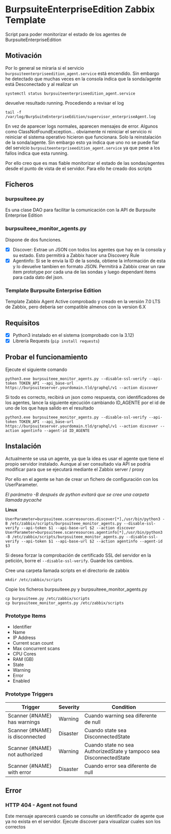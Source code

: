 # BurpsuiteEnterpriseEdition Zabbix Template

Script para poder monitorizar el estado de los agentes de BurpsuiteEnterpriseEdition

## Motivación

Por lo general se miraria si el servicio `burpsuiteenterpriseedition_agent.service` está encendido. Sin embargo he detectado que muchas veces en la consola indica que la sonda/agente está Desconectado y al realizar un 

```
systemctl status burpsuiteenterpriseedition_agent.service
```

devuelve resultado running. Procediendo a revisar el log

```
tail -f /var/log/BurpSuiteEnterpriseEdition/supervisor_enterpriseAgent.log
```

En vez de aparecer logs normales, aparecen mensajes de error. Algunos como ClassNotFoundException... obviamente ni reiniciar el servicio ni reiniciar el sistema operativo hicieron que funcionara. Solo la reinstalación de la sonda/agente.
Sin embargo esto ya indica que uno no se puede fiar del servicio `burpsuiteenterpriseedition_agent.service` ya que pese a los fallos indica que esta running.

Por ello creo que es mas fiable monitorizar el estado de las sondas/agentes desde el punto de vista de el servidor. Para ello he creado dos scripts

## Ficheros

### burpsuiteee.py

Es una clase DAO para facilitar la comunicación con la API de Burpsuite Enterprise Edition

### burpsuiteee_monitor_agents.py 

Dispone de dos funciones. 

- [x] Discover: Extrae un JSON con todos los agentes que hay en la consola y su estado. Esto permitirá a Zabbix hacer una Discovery Rule
- [x] Agentinfo: Si se le envia la ID de la sonda, obtiene la información de esta y lo devuelve tambien en formato JSON. Permitirá a Zabbix crear un raw item prototype por cada una de las sondas y luego dependant items para cada dato del json. 

### Template Burpsuite Enterprise Edition

Template Zabbix Agent Active comprobado y creado en la versión 7.0 LTS de Zabbix, pero debería ser compatible almenos con la version 6.X


## Requisitos

- [x] Python3 instalado en el sistema (comprobado con la 3.12)
- [x] Librería Requests (`pip install requests`)

## Probar el funcionamiento

Ejecute el siguiente comando

```
python3.exe burpsuiteee_monitor_agents.py --disable-ssl-verify --api-token TOKEN_API --api_base-url https://burpsuiteserver.yourdomain.tld/graphql/v1 --action discover
```

Si todo es correcto, recibirá un json como respuesta, con identificadores de los agentes, lance la siguiente ejecución cambiando ID_AGENTE por el id de uno de los que haya salido en el resultado

```
python3.exe burpsuiteee_monitor_agents.py --disable-ssl-verify --api-token TOKEN_API --api_base-url https://burpsuiteserver.yourdomain.tld/graphql/v1 --action discover --action agentinfo --agent-id ID_AGENTE
```

## Instalación

Actualmente se usa un agente, ya que la idea es usar el agente que tiene el propio servidor instalado. Aunque al ser consultado via API se podría modificar para que se ejecutará mediante el Zabbix server / proxy

Por ello en el agente se han de crear un fichero de configuración con los UserParameter. 

*El parámetro -B después de python evitará que se cree una carpeta llamada _pycache_*

**Linux**

```
UserParameter=burpsuiteee.scanresources.discover[*],/usr/bin/python3 -B /etc/zabbix/scripts/burpsuiteee_monitor_agents.py --disable-ssl-verify --api-token $1 --api-base-url $2 --action discover
UserParameter=burpsuiteee.scanresources.agentinfo[*],/usr/bin/python3 -B /etc/zabbix/scripts/burpsuiteee_monitor_agents.py --disable-ssl-verify --api-token $1 --api-base-url $2 --action agentinfo --agent-id $3
```

Si desea forzar la comprobación de certificado SSL del servidor en la petición, borre el `--disable-ssl-verify`. Guarde los cambios.

Cree una carpeta llamada scripts en el directorio de zabbix

```
mkdir /etc/zabbix/scripts
```

Copie los ficheros burpsuiteee.py y burpsuiteee_monitor_agents.py 

```
cp burpsuiteee.py /etc/zabbix/scripts
cp burpsuiteee_monitor_agents.py /etc/zabbix/scripts
```
### Prototype Items

- Identifier
- Name
- IP Address
- Current scan count
- Max concurrent scans
- CPU Cores
- RAM (GB)
- State
- Warning
- Error
- Enabled

### Prototype Triggers

|Trigger|Severity|Condition|
|-|-|-|
|Scanner {#NAME} has warnings|Warning|Cuando warning sea diferente de null|
|Scanner {#NAME} is disconnected|Disaster|Cuando state sea DisconnectedState|
|Scanner {#NAME} not authorized|Warning|Cuando state no sea AuthorizedState y tampoco sea DisconnectedState|
|Scanner {#NAME} with error|Disaster|Cuando error sea diferente de null| 

## Error

### HTTP 404 - Agent not found

Este mensaje aparecerá cuando se consulte un identificador de agente que ya no exista en el servidor. Ejecute discover para visualizar cuales son los correctos